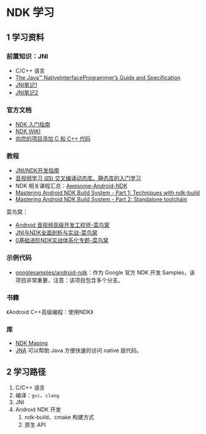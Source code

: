 # NDK 学习

## 1 学习资料

### 前置知识：JNI

- C/C++ 语言
- [The Java™ NativeInterfaceProgrammer’s Guide and Specification](TheJava™NativeInterfaceProgrammer’sGuideAndSpecification.pdf)
- [JNI笔记1](JNI笔记-1.md)
- [JNI笔记2](JNI笔记-2.md)

### 官方文档

- [NDK 入门指南](https://developer.android.com/ndk/guides/index.html)
- [NDK WIKI](https://github.com/android/ndk)
- [向您的项目添加 C 和 C++ 代码](https://developer.android.com/studio/projects/add-native-code.html)

### 教程

- [JNI/NDK开发指南](https://blog.csdn.net/xyang81/column/info/blogjnindk)
- [音视频学习 (四) 交叉编译动态库、静态库的入门学习](https://juejin.im/post/5e1ad6806fb9a02ff076e103)
- NDK 相关课程汇总：[Awesome-Android-NDK](https://github.com/JsonChao/Awesome-Android-NDK)
- [Mastering Android NDK Build System - Part 1: Techniques with ndk-build](http://web.guohuiwang.com/technical-notes/androidndk1)
- [Mastering Android NDK Build System - Part 2: Standalone toolchain](http://web.guohuiwang.com/technical-notes/androidndk2)

菜鸟窝：

- [Android 音视频高级开发工程师-菜鸟窝](https://www.cniao5.com/class/android/ysp)
- [JNI与NDK全面剖析与实战-菜鸟窝](https://www.cniao5.com/course/10284)
- [0基础进阶NDK实战体系化专题-菜鸟窝](https://www.cniao5.com/course/10296#tab_1)

### 示例代码

- [googlesamples/android-ndk](https://github.com/googlesamples/android-ndk)：作为 Google 官方 NDK 开发 Samples，该项目非常重要，注意：该项目包含多个分支。

### 书籍

《Android C++高级编程：使用NDK》

### 库

- [NDK Maping](http://cdn2.jianshu.io/p/bdce346aef85)
- [JNA](https://github.com/java-native-access/jna) 可以帮助 Java 方便快速的访问 native 层代码。

## 2 学习路径

1. C/C++ 语言
2. 编译：`gcc`、`clang`
3. JNI
4. Android NDK 开发
   1. ndk-build、cmake 构建方式
   2. 原生 API
